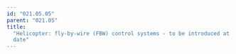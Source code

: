 ```yaml
---
id: "021.05.05"
parent: "021.05"
title:
  "Helicopter: fly-by-wire (FBW) control systems - to be introduced at a later
  date"
---
```

